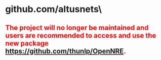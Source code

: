 # github.com/altusnets\

## <font color=red>The project will no longer be maintained and users are recommended to access and use the new package https://github.com/thunlp/OpenNRE. </font>


